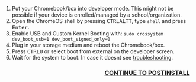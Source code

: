 1. Put your Chromebook/box into developer mode. This might not be possible if your device is enrolled/managed by a school/organization.
2. Open the ChromeOS shell by pressing <kbd>CTRL</kbd><kbd>ALT</kbd><kbd>T</kbd>, type `shell` and press <kbd>Enter</kbd>.
3. Enable USB and Custom Kernel Booting with: `sudo crossystem dev_boot_usb=1 dev_boot_signed_only=0`
4. Plug in your storage medium and reboot the Chromebook/box.
5. Press <kbd>CTRL</kbd><kbd>U</kbd> or select boot from external on the developer screen.
6. Wait for the system to boot. In case it doesnt see [troubleshooting](troubleshooting).

<h3 align="right"><a href="Postinstall">CONTINUE TO POSTINSTALL</a></h3>